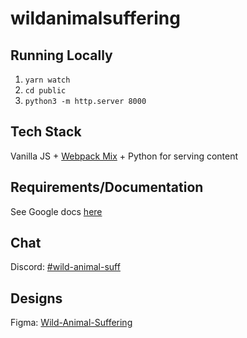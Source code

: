 # wildanimalsuffering

## Running Locally
1. `yarn watch`
2. `cd public`
3. `python3 -m http.server 8000`

## Tech Stack
Vanilla JS + [Webpack Mix](https://github.com/devanandb/webpack-mix) + Python for serving content

## Requirements/Documentation
See Google docs [here](https://docs.google.com/document/d/16Dt9BGmaebCM9x1HaT0tzXxOhk6YWF6rf1VIDgBxkjA/edit)

## Chat
Discord: [#wild-animal-suff](https://discord.com/channels/546433823609716738/959753002741272596)

## Designs
Figma: [Wild-Animal-Suffering](https://www.figma.com/file/nYXxk9hleEHpjKKff3Aqw7/Wild-Animal-Suffering)
